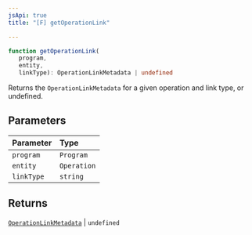 ```yaml
---
jsApi: true
title: "[F] getOperationLink"

---
```

```ts
function getOperationLink(
   program, 
   entity, 
   linkType): OperationLinkMetadata | undefined
```

Returns the `OperationLinkMetadata` for a given operation and link type, or undefined.

## Parameters

| Parameter | Type |
| :------ | :------ |
| `program` | `Program` |
| `entity` | `Operation` |
| `linkType` | `string` |

## Returns

[`OperationLinkMetadata`](../interfaces/OperationLinkMetadata.md) \| `undefined`
